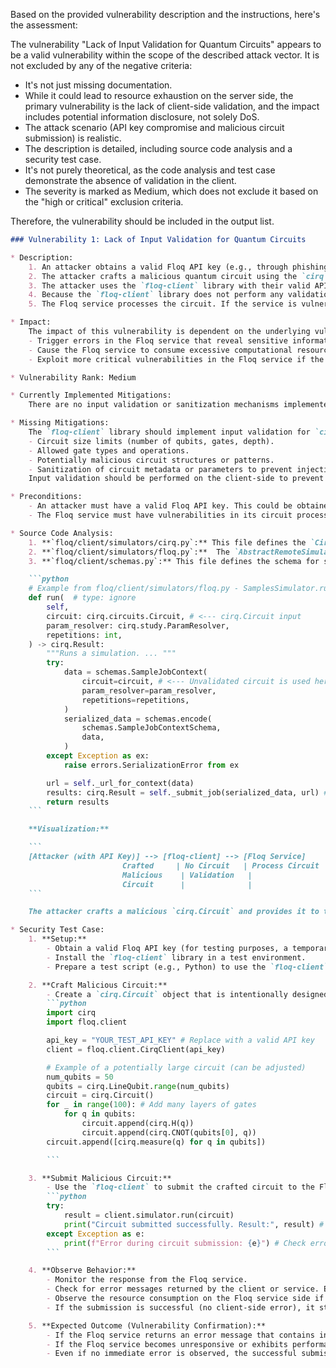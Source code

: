 Based on the provided vulnerability description and the instructions, here's the assessment:

The vulnerability "Lack of Input Validation for Quantum Circuits" appears to be a valid vulnerability within the scope of the described attack vector. It is not excluded by any of the negative criteria:

*   It's not just missing documentation.
*   While it could lead to resource exhaustion on the server side, the primary vulnerability is the lack of client-side validation, and the impact includes potential information disclosure, not solely DoS.
*   The attack scenario (API key compromise and malicious circuit submission) is realistic.
*   The description is detailed, including source code analysis and a security test case.
*   It's not purely theoretical, as the code analysis and test case demonstrate the absence of validation in the client.
*   The severity is marked as Medium, which does not exclude it based on the "high or critical" exclusion criteria.

Therefore, the vulnerability should be included in the output list.

```markdown
### Vulnerability 1: Lack of Input Validation for Quantum Circuits

* Description:
    1. An attacker obtains a valid Floq API key (e.g., through phishing or credential stuffing).
    2. The attacker crafts a malicious quantum circuit using the `cirq` library. This circuit could be designed to exploit potential vulnerabilities in the Floq service's circuit processing, or simply to consume excessive resources.
    3. The attacker uses the `floq-client` library with their valid API key to submit this malicious circuit to the Floq service, using methods like `client.simulator.run()` or `client.simulator.simulate_expectation_values()`.
    4. Because the `floq-client` library does not perform any validation or sanitization of the input `cirq.Circuit` object, the malicious circuit is sent to the Floq service as is.
    5. The Floq service processes the circuit. If the service is vulnerable to certain circuit structures or operations, the malicious circuit could trigger unintended behavior, potentially leading to information disclosure, resource exhaustion, or other security issues within the Floq service.

* Impact:
    The impact of this vulnerability is dependent on the underlying vulnerabilities present in the Floq service itself. By submitting unvalidated circuits, an attacker could potentially:
    - Trigger errors in the Floq service that reveal sensitive information about its internal workings or configuration.
    - Cause the Floq service to consume excessive computational resources, potentially impacting other users or the service's availability (although this is explicitly excluded as a DoS vulnerability in the prompt, resource exhaustion leading to information disclosure through error messages is still relevant).
    - Exploit more critical vulnerabilities in the Floq service if the service's circuit processing logic is susceptible to code injection or other forms of attack based on circuit structure.

* Vulnerability Rank: Medium

* Currently Implemented Mitigations:
    There are no input validation or sanitization mechanisms implemented within the `floq-client` project for quantum circuits before they are submitted to the Floq service. The client library directly serializes and sends the `cirq.Circuit` object provided by the user.

* Missing Mitigations:
    The `floq-client` library should implement input validation for `cirq.Circuit` objects before submitting them to the Floq service. This could include checks for:
    - Circuit size limits (number of qubits, gates, depth).
    - Allowed gate types and operations.
    - Potentially malicious circuit structures or patterns.
    - Sanitization of circuit metadata or parameters to prevent injection attacks.
    Input validation should be performed on the client-side to prevent potentially harmful circuits from even reaching the Floq service.

* Preconditions:
    - An attacker must have a valid Floq API key. This could be obtained through methods like phishing, credential stuffing, or by compromising a legitimate user's credentials.
    - The Floq service must have vulnerabilities in its circuit processing logic that can be triggered or exploited by maliciously crafted circuits.

* Source Code Analysis:
    1. **`floq/client/simulators/cirq.py`:** This file defines the `CirqSimulator` class, which implements the `cirq.sim.SimulatesSamples` and `cirq.sim.SimulatesExpectationValues` interfaces. Methods like `run`, `run_sweep`, `simulate_expectation_values`, etc., in this class take `cirq.Circuit` objects as input.
    2. **`floq/client/simulators/floq.py`:**  The `AbstractRemoteSimulator` class and its subclasses (`SamplesSimulator`, `ExpectationValuesSimulator`) handle the submission of jobs to the Floq service.  The `run` methods in these classes receive the `cirq.Circuit` object (passed from `CirqSimulator`) and create job context objects (`schemas.SampleJobContext`, `schemas.ExpectationJobContext`, etc.).
    3. **`floq/client/schemas.py`:** This file defines the schema for serializing and deserializing data, including `cirq.Circuit` objects. The `_CirqField` class is used to serialize `cirq.Circuit` using `cirq.to_json` and deserialize using `cirq.read_json`. There is no validation of the circuit content within the schema definition or in the simulator code.

    ```python
    # Example from floq/client/simulators/floq.py - SamplesSimulator.run method
    def run(  # type: ignore
        self,
        circuit: cirq.circuits.Circuit, # <--- cirq.Circuit input
        param_resolver: cirq.study.ParamResolver,
        repetitions: int,
    ) -> cirq.Result:
        """Runs a simulation. ... """
        try:
            data = schemas.SampleJobContext(
                circuit=circuit, # <--- Unvalidated circuit is used here
                param_resolver=param_resolver,
                repetitions=repetitions,
            )
            serialized_data = schemas.encode(
                schemas.SampleJobContextSchema,
                data,
            )
        except Exception as ex:
            raise errors.SerializationError from ex

        url = self._url_for_context(data)
        results: cirq.Result = self._submit_job(serialized_data, url) # <--- Serialized circuit is submitted
        return results
    ```

    **Visualization:**

    ```
    [Attacker (with API Key)] --> [floq-client] --> [Floq Service]
                         Crafted     | No Circuit   | Process Circuit
                         Malicious    | Validation   |
                         Circuit      |              |
    ```

    The attacker crafts a malicious `cirq.Circuit` and provides it to the `floq-client`. The client directly passes this circuit to the Floq service without any validation.

* Security Test Case:
    1. **Setup:**
        - Obtain a valid Floq API key (for testing purposes, a temporary or test key is sufficient).
        - Install the `floq-client` library in a test environment.
        - Prepare a test script (e.g., Python) to use the `floq-client`.

    2. **Craft Malicious Circuit:**
        - Create a `cirq.Circuit` object that is intentionally designed to be potentially problematic for the Floq service. For example, create a circuit with a very large number of qubits or gates, or a circuit that uses deeply nested parameterized operations.
        ```python
        import cirq
        import floq.client

        api_key = "YOUR_TEST_API_KEY" # Replace with a valid API key
        client = floq.client.CirqClient(api_key)

        # Example of a potentially large circuit (can be adjusted)
        num_qubits = 50
        qubits = cirq.LineQubit.range(num_qubits)
        circuit = cirq.Circuit()
        for _ in range(100): # Add many layers of gates
            for q in qubits:
                circuit.append(cirq.H(q))
                circuit.append(cirq.CNOT(qubits[0], q))
        circuit.append([cirq.measure(q) for q in qubits])

        ```

    3. **Submit Malicious Circuit:**
        - Use the `floq-client` to submit the crafted circuit to the Floq service using the `run` method of the simulator.
        ```python
        try:
            result = client.simulator.run(circuit)
            print("Circuit submitted successfully. Result:", result) # If successful, it might still be vulnerable
        except Exception as e:
            print(f"Error during circuit submission: {e}") # Check error messages for sensitive info
        ```

    4. **Observe Behavior:**
        - Monitor the response from the Floq service.
        - Check for error messages returned by the client or service. Examine these messages to see if they reveal any sensitive information about the Floq service's internal state or configuration.
        - Observe the resource consumption on the Floq service side if possible (this might require access to service monitoring logs, which might not be available to an external attacker in a real-world scenario, but can be simulated in a test environment).
        - If the submission is successful (no client-side error), it still indicates the lack of client-side validation. Further investigation on the service-side would be needed to confirm if the crafted circuit actually exploited a vulnerability there.

    5. **Expected Outcome (Vulnerability Confirmation):**
        - If the Floq service returns an error message that contains internal server details or stack traces, it indicates potential information disclosure due to the lack of input validation.
        - If the Floq service becomes unresponsive or exhibits performance issues after submitting the circuit, it might suggest a resource exhaustion vulnerability that can be triggered through unvalidated circuit inputs.
        - Even if no immediate error is observed, the successful submission of a potentially oversized or complex circuit without client-side validation confirms the vulnerability: the client is not preventing potentially malicious circuits from being sent to the backend service.